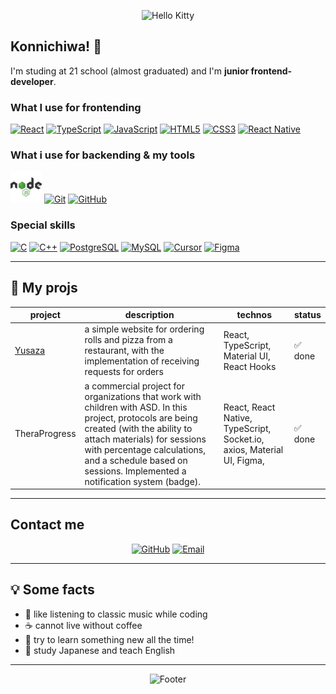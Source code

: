 <div align="center">

![Hello Kitty](./HelloKittyGif.gif)

</div>

## Konnichiwa! 🙏 
I'm studing at 21 school (almost graduated) and I'm **junior frontend-developer**. 


### What I use for frontending
[<img src="https://cdn.jsdelivr.net/gh/devicons/devicon/icons/react/react-original.svg" width="50" height="50" alt="React" title="React" />](https://reactjs.org/)
[<img src="https://cdn.jsdelivr.net/gh/devicons/devicon/icons/typescript/typescript-original.svg" width="50" height="50" alt="TypeScript" title="TypeScript" />](https://www.typescriptlang.org/)
[<img src="https://cdn.jsdelivr.net/gh/devicons/devicon/icons/javascript/javascript-original.svg" width="50" height="50" alt="JavaScript" title="JavaScript" />](https://developer.mozilla.org/docs/Web/JavaScript)
[<img src="https://cdn.jsdelivr.net/gh/devicons/devicon/icons/html5/html5-original.svg" width="50" height="50" alt="HTML5" title="HTML5" />](https://developer.mozilla.org/docs/Web/HTML)
[<img src="https://cdn.jsdelivr.net/gh/devicons/devicon/icons/css3/css3-original.svg" width="50" height="50" alt="CSS3" title="CSS3" />](https://developer.mozilla.org/docs/Web/CSS)
[<img src="https://cdn.jsdelivr.net/gh/devicons/devicon/icons/react/react-original.svg" width="50" height="50" alt="React Native" title="React Native" />](https://reactnative.dev/)

### What i use for backending & my tools
[<img src="https://raw.githubusercontent.com/devicons/devicon/master/icons/nodejs/nodejs-original-wordmark.svg" width="50" height="50" alt="Node.js" title="Node.js" />](https://nodejs.org/)
[<img src="https://cdn.jsdelivr.net/gh/devicons/devicon/icons/git/git-original.svg" width="50" height="50" alt="Git" title="Git" />](https://git-scm.com/)
[<img src="https://cdn.jsdelivr.net/gh/devicons/devicon/icons/github/github-original.svg" width="50" height="50" alt="GitHub" title="GitHub" />](https://github.com/)

### Special skills
[<img src="https://cdn.jsdelivr.net/gh/devicons/devicon/icons/c/c-original.svg" width="50" height="50" alt="C" title="C" />](https://en.cppreference.com/w/c)
[<img src="https://cdn.jsdelivr.net/gh/devicons/devicon/icons/cplusplus/cplusplus-original.svg" width="50" height="50" alt="C++" title="C++" />](https://isocpp.org/)
[<img src="https://cdn.jsdelivr.net/gh/devicons/devicon/icons/postgresql/postgresql-original.svg" width="50" height="50" alt="PostgreSQL" title="PostgreSQL" />](https://www.postgresql.org/)
[<img src="https://cdn.jsdelivr.net/gh/devicons/devicon/icons/mysql/mysql-original.svg" width="50" height="50" alt="MySQL" title="MySQL" />](https://www.mysql.com/)
[<img src="https://img.shields.io/badge/Cursor-000000?style=flat-square&logo=cursor&logoColor=white" alt="Cursor" title="Cursor" />](https://cursor.sh/)
[<img src="https://cdn.jsdelivr.net/gh/devicons/devicon/icons/figma/figma-original.svg" width="50" height="50" alt="Figma" title="Figma" />](https://www.figma.com/)

---

## 🌟 My projs

<div align="center">

| project | description | technos | status |
|--------|----------|------------|--------|
| [Yusaza](https://github.com/ttplshkv/yusaza) | a simple website for ordering rolls and pizza from a restaurant, with the implementation of receiving requests for orders | React, TypeScript, Material UI, React Hooks | ✅ done |
| TheraProgress | a commercial project for organizations that work with children with ASD. In this project, protocols are being created (with the ability to attach materials) for sessions with percentage calculations, and a schedule based on sessions. Implemented a notification system (badge). | React, React Native, TypeScript, Socket.io, axios, Material UI, Figma, | ✅ done |

</div>

---

## Contact me

<div align="center">

[![GitHub](https://img.shields.io/badge/GitHub-181717?style=for-the-badge&logo=github&logoColor=white)](https://github.com/ttplshkv)
[![Email](https://img.shields.io/badge/Email-D14836?style=for-the-badge&logo=gmail&logoColor=white)](tpleshakova@icloud.com)

</div>

---

## 💡 Some facts

- 🎵 like listening to classic music while coding
- ☕ cannot live without coffee
- 🌱 try to learn something new all the time!
- 🏯 study Japanese and teach English
---

<div align="center">

![Footer](https://capsule-render.vercel.app/api?type=waving&color=gradient&height=100&section=footer)

</div>
